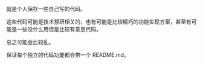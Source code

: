 就是个人保存一些自己写的代码。

这些代码可能是技术预研相关的，也有可能是比较精巧的功能实现方案，甚至有可能是一些没什么用但是比较有意思代码。

总之可能会比较乱。

保证每个独立的代码功能都会带一个 README.md。
